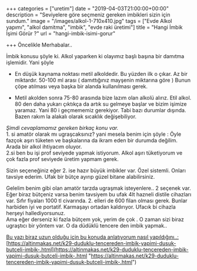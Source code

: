 +++
categories = ["uretim"]
date = "2019-04-03T21:00:00+00:00"
description = "Seviyelere göre seçmeniz gereken imbikleri sizin için sundum."
image = "/images/alkol-1-710x410.jpg"
tags = ["Evde Alkol yapımı", "alkol damitma", "imbik", "evde raki üretimi"]
title = "Hangi İmbik İşimi Görür ?"
url = "hangi-imbik-isimi-gorur"

+++
Öncelikle Merhabalar..

İmbik konusu şöyle ki. Alkol yaparken ki olayımız başlı başına bir damıtma işlemidir. Yani şöyle

*  En düşük kaynama noktası metil alkoldedir. Bu yüzden ilk o çıkar. Az bir miktardır. 50-100 ml arası ( damıttığınız mayşenin miktarına göre ) Bunun çöpe atılması veya başka bir alanda kullanılması gerek.


*  Metil akolden sonra 75-80 arasında bize lazım olan alkolü alırız. Etil alkol. 80 den daha yukarı çıktıkça da artık su gelmeye başlar ve bizim işimize yaramaz. Yani 80 i geçmememiz gerekiyor. Tabi bazı durumlar dışında. Bazen rakım la alakalı olarak sıcaklık değişebiliyor.

_Şimdi cevaplamamız gereken birkaç konu var._   
1\. si amatör olarak mı ugraşcaksınız? yani mesela benim için şöyle : Öyle fazçok aşırı tüketen ve başkalarına da ikram eden bir durumda değilim. Arada bir alkol ihtiyacım oluyor.   
2\.si ben bu işi prof seviyede yapmak istiyorum. Alkol aşırı tüketiyorum ve çok fazla prof seviyede üretim yapmam gerek. 

Sizin seçeneğiniz eğer 2. ise hazır büyük imbikler var. Özel sistemli. Onları tavsiye ederim. Ufak bir bütçe ayırıp güzel bitane alabilirsiniz.

Gelelim benim gibi olan amatör tarzda ugraşmak isteyenlere.. 2 seçenek var. Eğer biraz bütçeniz varsa benim tavsiyem bu ufak 4lt hazneli distile cihazları var. Sıfır fiyaları 1000 tl civarında. 2. elleri de 600 filan olması gerek. Bunlar harbiden iyi ve portatif. Karmaşayı ortadan kaldırıyor. Ufacık bi cihazla herşeyi hallediyorsunuz.   
Ama eğer derseniz ki fazla bütçem yok, yerim de çok . O zaman sizi biraz ugraştıcı bir yöntem var. O da düdüklü tencere den imbik yapmak..

[Bu yazı biraz uzun olduğu için bu konuda anlatıyorum nasıl yapıldığını..:](https://altinmakas.net/k29-duduklu-tencereden-imbik-yapimi-dusuk-butceli-imbik-.html)  
[https://altinmakas.net/k29-duduklu-tencereden-imbik-yapimi-dusuk-butceli-imbik-.html](https://altinmakas.net/k29-duduklu-tencereden-imbik-yapimi-dusuk-butceli-imbik-.html "https://altinmakas.net/k29-duduklu-tencereden-imbik-yapimi-dusuk-butceli-imbik-.html")